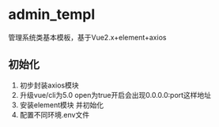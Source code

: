 # admin_templ
管理系统类基本模板，基于Vue2.x+element+axios


## 初始化
1. 初步封装axios模块
2. 升级vue/cli为5.0  open为true开启会出现0.0.0.0:port这样地址
3. 安装element模块 并初始化
4. 配置不同环境.env文件







